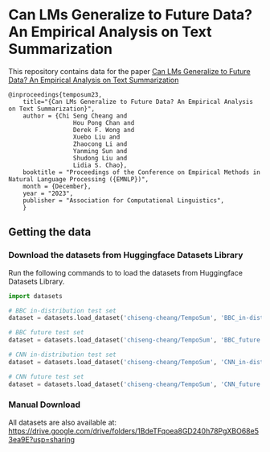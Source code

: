 # **Can LMs Generalize to Future Data? An Empirical Analysis on Text Summarization**

This repository contains data for the paper [Can LMs Generalize to Future Data? An Empirical Analysis on Text Summarization](https://arxiv.org/abs/2305.01951)

```
@inproceedings{temposum23,
    title="{Can LMs Generalize to Future Data? An Empirical Analysis on Text Summarization}",
    author = {Chi Seng Cheang and
                  Hou Pong Chan and
                  Derek F. Wong and
                  Xuebo Liu and
                  Zhaocong Li and
                  Yanming Sun and
                  Shudong Liu and
                  Lidia S. Chao},
    booktitle = "Proceedings of the Conference on Empirical Methods in Natural Language Processing ({EMNLP})",
    month = {December},
    year = "2023",
    publisher = "Association for Computational Linguistics",
    }
```


## Getting the data

### Download the datasets from Huggingface Datasets Library 

Run the following commands to to load the datasets from Huggingface Datasets Library.

```python
import datasets

# BBC in-distribution test set
dataset = datasets.load_dataset('chiseng-cheang/TempoSum', 'BBC_in-distribution')

# BBC future test set
dataset = datasets.load_dataset('chiseng-cheang/TempoSum', 'BBC_future')

# CNN in-distribution test set
dataset = datasets.load_dataset('chiseng-cheang/TempoSum', 'CNN_in-distribution')

# CNN future test set
dataset = datasets.load_dataset('chiseng-cheang/TempoSum', 'CNN_future')
```

### Manual Download

All datasets are also available at: https://drive.google.com/drive/folders/1BdeTFqoea8GD240h78PgXBO68e53ea9E?usp=sharing

